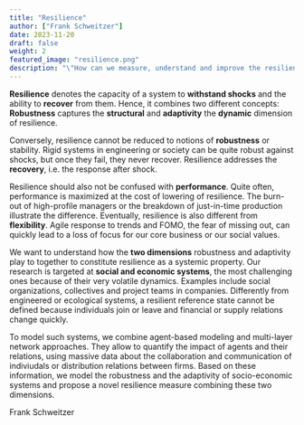```yaml
---
title: "Resilience"
author: ["Frank Schweitzer"]
date: 2023-11-20
draft: false
weight: 2
featured_image: "resilience.png"
description: "\"How can we measure, understand and improve the resilience of complex systems in general and social organisations in particular?\" projects: Resilience"
---
```


**Resilience** denotes the capacity of a system to **withstand shocks** and the ability to **recover** from them.
Hence, it combines two different concepts:
**Robustness** captures the **structural**  and **adaptivity** the **dynamic** dimension of resilience.

Conversely, resilience cannot be reduced to notions of **robustness** or stability.
Rigid systems in engineering or society can be quite robust against shocks, but once they fail, they never recover.
Resilience addresses the **recovery**, i.e. the response after shock.

Resilience should also not be confused with **performance**.
Quite often, performance is maximized at the cost of lowering of resilience.
The burn-out of high-profile managers or the breakdown of just-in-time production illustrate the difference.
Eventually, resilience is also different from **flexibility**.
Agile response to trends and FOMO, the fear of missing out, can quickly lead to a loss of focus for our core business or our social values.

We want to understand
how the **two dimensions** robustness and adaptivity play to together to constitute resilience as a systemic property.
Our research is targeted at **social and economic systems**, the most challenging ones because of their very volatile dynamics.
Examples include
social organizations, collectives and project teams in companies.
Differently from engineered or ecological systems, a resilient reference state cannot be defined because individuals join or leave and financial or supply relations change quickly.

To model such systems, we combine agent-based modeling and multi-layer network approaches. They allow to quantify the impact of agents and their relations, using massive data about the collaboration and communication of indiviudals or distribution relations between firms.
Based on these information, we model the robustness and the adaptivity of socio-economic systems and propose a novel resilience measure combining these two dimensions.

Frank Schweitzer
